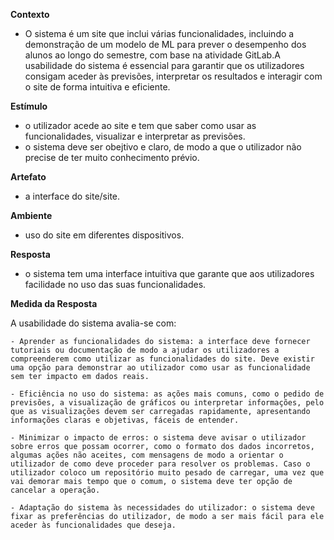 **Contexto**

- O sistema é um site que inclui várias funcionalidades, incluindo a demonstração de um modelo de ML para prever o desempenho dos alunos ao longo do semestre, com base na atividade GitLab.A usabilidade do sistema é essencial para garantir que os utilizadores consigam aceder às previsões, interpretar os resultados e interagir com o site de forma intuitiva e eficiente.

**Estímulo**

- o utilizador acede ao site e tem que saber como usar as funcionalidades, visualizar e interpretar as previsões.
- o sistema deve ser obejtivo e claro, de modo a que o utilizador não precise de ter muito conhecimento prévio.

**Artefato**

- a interface do site/site.

**Ambiente**

- uso do site em diferentes dispositivos.

**Resposta**

- o sistema tem uma interface intuitiva que garante que aos utilizadores facilidade no uso das suas funcionalidades.

**Medida da Resposta**

A usabilidade do sistema avalia-se com:

    - Aprender as funcionalidades do sistema: a interface deve fornecer tutoriais ou documentação de modo a ajudar os utilizadores a compreenderem como utilizar as funcionalidades do site. Deve existir uma opção para demonstrar ao utilizador como usar as funcionalidade sem ter impacto em dados reais.

    - Eficiência no uso do sistema: as ações mais comuns, como o pedido de previsões, a visualização de gráficos ou interpretar informações, pelo que as visualizações devem ser carregadas rapidamente, apresentando informações claras e objetivas, fáceis de entender.

    - Minimizar o impacto de erros: o sistema deve avisar o utilizador sobre erros que possam ocorrer, como o formato dos dados incorretos, algumas ações não aceites, com mensagens de modo a orientar o utilizador de como deve proceder para resolver os problemas. Caso o utilizador coloco um repositório muito pesado de carregar, uma vez que vai demorar mais tempo que o comum, o sistema deve ter opção de cancelar a operação.

    - Adaptação do sistema às necessidades do utilizador: o sistema deve fixar as preferências do utilizador, de modo a ser mais fácil para ele aceder às funcionalidades que deseja.